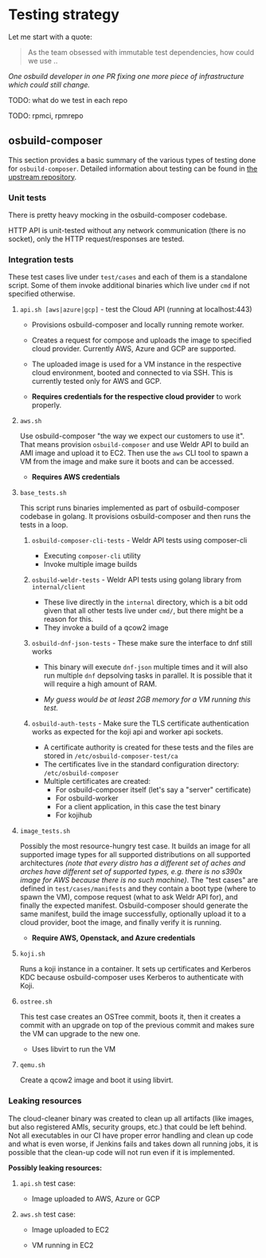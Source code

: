 # Testing strategy

Let me start with a quote:

> As the team obsessed with immutable test dependencies, how could we use ..

*One osbuild developer in one PR fixing one more piece of infrastructure which could still change.*

TODO: what do we test in each repo

TODO: rpmci, rpmrepo

## osbuild-composer

This section provides a basic summary of the various types of testing done for `osbuild-composer`. Detailed information about testing can be found in [the upstream repository][tests_readme].

[tests_readme]: https://github.com/osbuild/osbuild-composer/blob/main/test/README.md

### Unit tests

There is pretty heavy mocking in the osbuild-composer codebase.

HTTP API is unit-tested without any network communication (there is no socket), only the HTTP request/responses are tested.

### Integration tests

These test cases live under `test/cases` and each of them is a standalone script. Some of them invoke additional binaries which live under `cmd` if not specified otherwise.

1. `api.sh [aws|azure|gcp]` - test the Cloud API (running at localhost:443)
   
   * Provisions osbuild-composer and locally running remote worker.
   
   * Creates a request for compose and uploads the image to specified cloud provider. Currently AWS, Azure and GCP are supported.

   * The uploaded image is used for a VM instance in the respective cloud environment, booted and connected to via SSH. This is currently tested only for AWS and GCP.
   
   * **Requires credentials for the respective cloud provider** to work properly.

2. `aws.sh`
   
   Use osbuild-composer "the way we expect our customers to use it". That means provision `osbuild-composer` and use Weldr API to build an AMI image and upload it to EC2. Then use the `aws` CLI tool to spawn a VM from the image and make sure it boots and can be accessed.
   
   * **Requires AWS credentials**

3. `base_tests.sh`
   
   This script runs binaries implemented as part of osbuild-composer codebase in golang. It provisions osbuild-composer and then runs the tests in a loop.
   
   1. `osbuild-composer-cli-tests` - Weldr API tests using composer-cli
      
      * Executing `composer-cli` utility
      * Invoke multiple image builds
   
   2. `osbuild-weldr-tests` - Weldr API tests using golang library from `internal/client`
      
      * These live directly in the `internal` directory, which is a bit odd given that all other tests live under `cmd/`, but there might be a reason for this.
      * They invoke a build of a qcow2 image
   
   3. `osbuild-dnf-json-tests` - These make sure the interface to dnf still works
      
      * This binary will execute `dnf-json` multiple times and it will also run multiple `dnf` depsolving tasks in parallel. It is possible that it will require a high amount of RAM.
      
      * *My guess would be at least 2GB memory for a VM running this test.*
   
   4. `osbuild-auth-tests` - Make sure the TLS certificate authentication works as expected for the koji api and worker api sockets.
      
      * A certificate authority is created for these tests and the files are stored in `/etc/osbuild-composer-test/ca`
      * The certificates live in the standard configuration directory: `/etc/osbuild-composer`
      * Multiple certificates are created:
        * For osbuild-composer itself (let's say a "server" certificate)
        * For osbuild-worker
        * For a client application, in this case the test binary
        * For kojihub

4. `image_tests.sh`
   
   Possibly the most resource-hungry test case. It builds an image for all supported image types for all supported distributions on all supported architectures *(note that every distro has a different set of aches and arches have different set of supported types, e.g. there is no s390x image for AWS because there is no such machine)*.
   The "test cases" are defined in `test/cases/manifests` and they contain a boot type (where to spawn the VM), compose request (what to ask Weldr API for), and finally the expected manifest. Osbuild-composer should generate the same manifest, build the image successfully, optionally upload it to a cloud provider, boot the image, and finally verify it is running.
   
   * **Require AWS, Openstack, and Azure credentials**

5. `koji.sh`
   
   Runs a koji instance in a container. It sets up certificates and Kerberos KDC because osbuild-composer uses Kerberos to authenticate with Koji.

6. `ostree.sh`
   
   This test case creates an OSTree commit, boots it, then it creates a commit with an upgrade on top of the previous commit and makes sure the VM can upgrade to the new one.
   
   * Uses libvirt to run the VM

7. `qemu.sh`
   
   Create a qcow2 image and boot it using libvirt.

### Leaking resources

The cloud-cleaner binary was created to clean up all artifacts (like images, but also registered AMIs, security groups, etc.) that could be left behind. Not all executables in our CI have proper error handling and clean up code and what is even worse, if Jenkins fails and takes down all running jobs, it is possible that the clean-up code will not run even if it is implemented.

**Possibly leaking resources:**

1. `api.sh` test case:
   
   * Image uploaded to AWS, Azure or GCP

2. `aws.sh` test case:
   
   * Image uploaded to EC2
   
   * VM running in EC2
